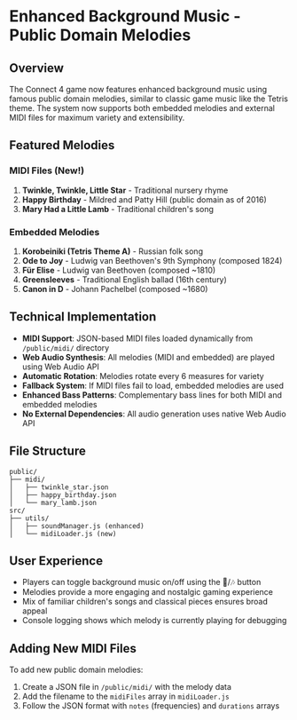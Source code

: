 # Enhanced Background Music - Public Domain Melodies

## Overview
The Connect 4 game now features enhanced background music using famous public domain melodies, similar to classic game music like the Tetris theme. The system now supports both embedded melodies and external MIDI files for maximum variety and extensibility.

## Featured Melodies

### MIDI Files (New!)
1. **Twinkle, Twinkle, Little Star** - Traditional nursery rhyme
2. **Happy Birthday** - Mildred and Patty Hill (public domain as of 2016) 
3. **Mary Had a Little Lamb** - Traditional children's song

### Embedded Melodies
1. **Korobeiniki (Tetris Theme A)** - Russian folk song
2. **Ode to Joy** - Ludwig van Beethoven's 9th Symphony (composed 1824)
3. **Für Elise** - Ludwig van Beethoven (composed ~1810)
4. **Greensleeves** - Traditional English ballad (16th century)
5. **Canon in D** - Johann Pachelbel (composed ~1680)

## Technical Implementation
- **MIDI Support**: JSON-based MIDI files loaded dynamically from `/public/midi/` directory
- **Web Audio Synthesis**: All melodies (MIDI and embedded) are played using Web Audio API
- **Automatic Rotation**: Melodies rotate every 6 measures for variety
- **Fallback System**: If MIDI files fail to load, embedded melodies are used
- **Enhanced Bass Patterns**: Complementary bass lines for both MIDI and embedded melodies
- **No External Dependencies**: All audio generation uses native Web Audio API

## File Structure
```
public/
├── midi/
│   ├── twinkle_star.json
│   ├── happy_birthday.json
│   └── mary_lamb.json
src/
├── utils/
│   ├── soundManager.js (enhanced)
│   └── midiLoader.js (new)
```

## User Experience
- Players can toggle background music on/off using the 🎵/🎶 button
- Melodies provide a more engaging and nostalgic gaming experience
- Mix of familiar children's songs and classical pieces ensures broad appeal
- Console logging shows which melody is currently playing for debugging

## Adding New MIDI Files
To add new public domain melodies:
1. Create a JSON file in `/public/midi/` with the melody data
2. Add the filename to the `midiFiles` array in `midiLoader.js`
3. Follow the JSON format with `notes` (frequencies) and `durations` arrays